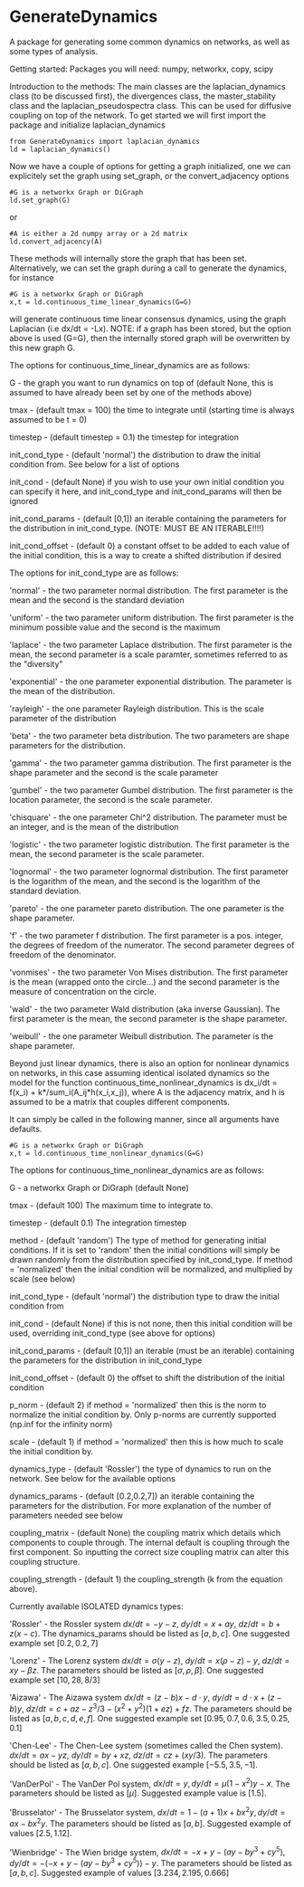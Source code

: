 # GenerateDynamics
A package for generating some common dynamics on networks, as well as some types of analysis.

Getting started: Packages you will need: numpy, networkx, copy, scipy

Introduction to the methods:
The main classes are the laplacian_dynamics class (to be discussed first), the divergences class, the master_stability class and the laplacian_pseudospectra class. This can be used for diffusive coupling on top of the network. To get started we will first import the package and initialize laplacian_dynamics

```
from GenerateDynamics import laplacian_dynamics
ld = laplacian_dynamics()
```

Now we have a couple of options for getting a graph initialized, one we can explicitely set the graph using set_graph, or the convert_adjacency options
```
#G is a networkx Graph or DiGraph
ld.set_graph(G)
```
or
```
#A is either a 2d numpy array or a 2d matrix
ld.convert_adjacency(A)
```
These methods will internally store the graph that has been set.
Alternatively, we can set the graph during a call to generate the dynamics, for instance
```
#G is a networkx Graph or DiGraph
x,t = ld.continuous_time_linear_dynamics(G=G)
```
will generate continuous time linear consensus dynamics, using the graph Laplacian (i.e dx/dt = -Lx). NOTE: if a graph has been stored, but the option above is used (G=G), then the internally stored graph will be overwritten by this new graph G.

The options for continuous_time_linear_dynamics are as follows:

G - the graph you want to run dynamics on top of (default None, this is assumed to have already been set by one of the methods above)

tmax - (default tmax = 100) the time to integrate until (starting time is always assumed to be t = 0)

timestep - (default timestep = 0.1) the timestep for integration

init_cond_type - (default 'normal') the distribution to draw the initial condition from. See below for a list of options

init_cond - (default None) if you wish to use your own initial condition you can specify it here, and init_cond_type and init_cond_params will then be ignored

init_cond_params - (default [0,1]) an iterable containing the parameters for the distribution in init_cond_type. (NOTE: MUST BE AN ITERABLE!!!!)

init_cond_offset - (default 0) a constant offset to be added to each value of the initial condition, this is a way to create a shifted distribution if desired



The options for init_cond_type are as follows:

'normal' - the two parameter normal distribution. The first parameter is the mean and the second is the standard deviation

'uniform' - the two parameter uniform distribution. The first parameter is the minimum possible value and the second is the maximum

'laplace' - the two parameter Laplace distribution. The first parameter is the mean, the second parameter is a scale paramter, sometimes referred to as the "diversity"

'exponential' - the one parameter exponential distribution.  The parameter is the mean of the distribution.

'rayleigh' - the one parameter Rayleigh distribution. This is the scale parameter of the distribution

'beta' - the two parameter beta distribution. The two parameters are shape parameters for the distribution.

'gamma' - the two parameter gamma distribution. The first parameter is the shape parameter and the second is the scale parameter

'gumbel' - the two parameter Gumbel distribution. The first parameter is the location parameter, the second is the scale parameter.

'chisquare' - the one parameter Chi^2 distribution. The parameter must be an integer, and is the mean of the distribution

'logistic' - the two parameter logistic distribution. The first parameter is the mean, the second parameter is the scale parameter.

'lognormal' - the two parameter lognormal distribution. The first parameter is the logarithm of the mean, and the second is the logarithm of the standard deviation.

'pareto' - the one parameter pareto distribution. The one parameter is the shape parameter.

'f' - the two parameter f distribution. The first parameter is a pos. integer, the degrees of freedom of the numerator. The second parameter degrees of freedom of the denominator.

'vonmises' - the two parameter Von Mises distribution. The first parameter is the mean (wrapped onto the circle...) and the second parameter is the measure of concentration on the circle.

'wald' - the two parameter Wald distribution (aka inverse Gaussian). The first parameter is the mean, the second parameter is the shape parameter.

'weibull' - the one parameter Weibull distribution. The parameter is the shape parameter.


Beyond just linear dynamics, there is also an option for nonlinear dynamics on networks, in this case assuming identical isolated dynamics so the model for the function continuous_time_nonlinear_dynamics  is dx_i/dt = f(x_i) + k*/sum_i(A_ij*h(x_i,x_j)), where A is the adjacency matrix, and h is assumed to be a matrix that couples different components. 

It can simply be called in the following manner, since all arguments have defaults.
```
#G is a networkx Graph or DiGraph
x,t = ld.continuous_time_nonlinear_dynamics(G=G)
```

The options for continuous_time_nonlinear_dynamics are as follows:

G - a networkx Graph or DiGraph (default None)

tmax - (default 100) The maximum time to integrate to.

timestep - (default 0.1) The integration timestep

method - (default 'random') The type of method for generating initial conditions. If it is set to 'random' then the initial conditions will simply be drawn randomly from the distribution specified by init_cond_type. If method = 'normalized' then the initial condition will be normalized, and multiplied by scale (see below)

init_cond_type - (default 'normal') the distribution type to draw the initial condition from

init_cond - (default None) if this is not none, then this initial condition will be used, overriding init_cond_type (see above for options)

init_cond_params - (default [0,1]) an iterable (must be an iterable) containing the parameters for the distribution in init_cond_type

init_cond_offset - (default 0) the offset to shift the distribution of the initial condition

p_norm - (default 2) if method = 'normalized' then this is the norm to normalize the initial condition by. Only p-norms are currently supported (np.inf for the infinity norm)

scale - (default 1) if method = 'normalized' then this is how much to scale the initial condition by.

dynamics_type - (default 'Rossler') the type of dynamics to run on the network. See below for the available options

dynamics_params - (default [0.2,0.2,7]) an iterable containing the parameters for the distribution. For more explanation of the number of parameters needed see below

coupling_matrix - (default None) the coupling matrix which details which components to couple through. The internal default is coupling through the first component. So inputting the correct size coupling matrix can alter this coupling structure.

coupling_strength - (default 1) the coupling_strength (k from the equation above).


Currently available ISOLATED dynamics types:

'Rossler' - the Rossler system $dx/dt = -y-z$, $dy/dt = x+ay$, $dz/dt = b+z(x-c)$. The dynamics_params should be listed as $[a,b,c]$. One suggested example set $[0.2,0.2,7]$

'Lorenz' - The Lorenz system $dx/dt = \sigma(y-z)$, $dy/dt = x(\rho -z) -y$, $dz/dt = xy-\beta z$. The parameters should be listed as $[\sigma,\rho,\beta]$. One suggested example set $[10,28,8/3]$

'Aizawa' - The Aizawa system $dx/dt = (z-b)x-d\cdot y$, $dy/dt = d\cdot x+(z-b)y$, $dz/dt = c+az-z^3/3 -(x^2+y^2)(1+ez)+fz$. The parameters should be listed as $[a,b,c,d,e,f]$. One suggested example set $[0.95,0.7,0.6,3.5,0.25,0.1]$

'Chen-Lee' - The Chen-Lee system (sometimes called the Chen system). $dx/dt = ax-yz$, $dy/dt =by+xz$, $dz/dt = cz+(xy/3)$. The parameters should be listed as $[a,b,c]$. One suggested example $[-5.5,3.5,-1]$.

'VanDerPol' - The VanDer Pol system, $dx/dt = y, dy/dt = \mu(1-x^2)y-x$. The parameters should be listed as $[\mu]$. Suggested example value is $[1.5]$.

'Brusselator' - The Brusselator system, $dx/dt = 1-(a+1)x+bx^2y, dy/dt = ax-bx^2y$. The parameters should be listed as $[a,b]$. Suggested example of values $[2.5,1.12]$.

'Wienbridge' - The Wien bridge system, $dx/dt = -x+y-(ay-by^3+cy^5), dy/dt = -(-x+y-(ay-by^3+cy^5))-y$. The parameters should be listed as $[a,b,c]$. Suggested example of values $[3.234, 2.195, 0.666]$


